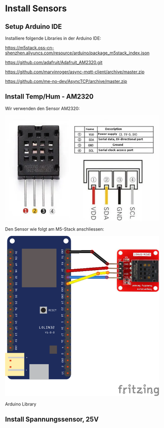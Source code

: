 # Install Sensors

## Setup Arduino IDE

Installiere folgende Libraries in der Arduino IDE:

https://m5stack.oss-cn-shenzhen.aliyuncs.com/resource/arduino/package_m5stack_index.json

https://github.com/adafruit/Adafruit_AM2320.git

https://github.com/marvinroger/async-mqtt-client/archive/master.zip

https://github.com/me-no-dev/AsyncTCP/archive/master.zip

## Install Temp/Hum - AM2320

Wir verwenden den Sensor AM2320:

![Sensor_Temp-Hum](/docs/images/am2320.png)


Den Sensor wie folgt am M5-Stack anschliessen:

![Sensor_Temp-Hum](/docs/images/am2320_wiring.png)

Arduino Library



## Install Spannungssensor, 25V
